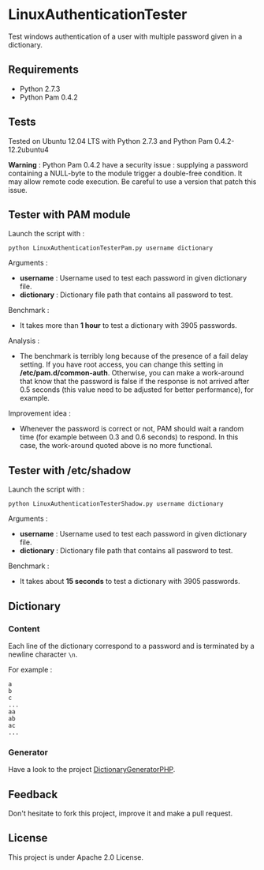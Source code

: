 LinuxAuthenticationTester
=========================

Test windows authentication of a user with multiple password given in a dictionary.

## Requirements

* Python 2.7.3
* Python Pam 0.4.2

## Tests

Tested on Ubuntu 12.04 LTS with Python 2.7.3 and Python Pam 0.4.2-12.2ubuntu4

**Warning** : Python Pam 0.4.2 have a security issue : supplying a password containing a NULL-byte to the module trigger a double-free condition. It may allow remote code execution. Be careful to use a version that patch this issue.

## Tester with PAM module

Launch the script with :
```
python LinuxAuthenticationTesterPam.py username dictionary
```

Arguments : 
* **username** : Username used to test each password in given dictionary file.
* **dictionary** : Dictionary file path that contains all password to test.

Benchmark :
* It takes more than **1 hour** to test a dictionary with 3905 passwords. 

Analysis : 
* The benchmark is terribly long because of the presence of a fail delay setting. If you have root access, you can change this setting in **/etc/pam.d/common-auth**. Otherwise, you can make a work-around that know that the password is false if the response is not arrived after 0.5 seconds (this value need to be adjusted for better performance), for example.

Improvement idea :
* Whenever the password is correct or not, PAM should wait a random time (for example between 0.3 and 0.6 seconds) to respond. In this case, the work-around quoted above is no more functional.

## Tester with /etc/shadow

Launch the script with :
```
python LinuxAuthenticationTesterShadow.py username dictionary
```

Arguments : 
* **username** : Username used to test each password in given dictionary file.
* **dictionary** : Dictionary file path that contains all password to test.

Benchmark :
* It takes about **15 seconds** to test a dictionary with 3905 passwords.

## Dictionary

### Content

Each line of the dictionary correspond to a password and is terminated by a newline character ```\n```.

For example :
```
a
b
c
...
aa
ab
ac
...
```

### Generator

Have a look to the project [DictionaryGeneratorPHP](https://github.com/Chavjoh/DictionaryGeneratorPHP).

## Feedback

Don't hesitate to fork this project, improve it and make a pull request.

## License

This project is under Apache 2.0 License.
